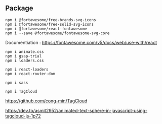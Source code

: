 
## Package

```
npm i @fortawesome/free-brands-svg-icons
npm i @fortawesome/free-solid-svg-icons
npm i @fortawesome/react-fontawesome
npm i --save @fortawesome/fontawesome-svg-core
```
Documentiation : 
https://fontawesome.com/v5/docs/web/use-with/react

```
npm i animate.css
npm i gsap-trial
npm i loaders.css
```

```
npm i react-loaders
npm i react-router-dom
```

```
npm i sass
```

```
npm i TagCloud
```

https://github.com/cong-min/TagCloud

https://dev.to/asmit2952/animated-text-sphere-in-javascript-using-tagcloud-js-1p72